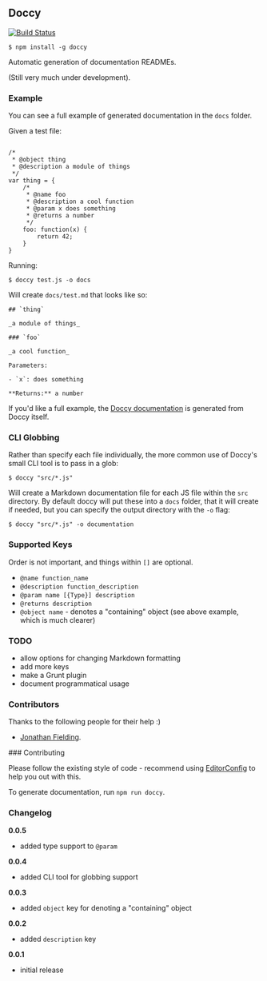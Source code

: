 ## Doccy

[![Build Status](https://travis-ci.org/jackfranklin/doccy.png)](https://travis-ci.org/jackfranklin/doccy)
```
$ npm install -g doccy
```

Automatic generation of documentation READMEs.

(Still very much under development).

### Example

You can see a full example of generated documentation in the `docs` folder.

Given a test file:

```

/*
 * @object thing
 * @description a module of things
 */
var thing = {
    /*
     * @name foo
     * @description a cool function
     * @param x does something
     * @returns a number
     */
    foo: function(x) {
        return 42;
    }
}
```

Running:

```
$ doccy test.js -o docs
```

Will create `docs/test.md` that looks like so:

```
## `thing`

_a module of things_

### `foo`

_a cool function_

Parameters:

- `x`: does something

**Returns:** a number
```

If you'd like a full example, the [Doccy documentation](https://github.com/jackfranklin/doccy/tree/master/docs) is generated from Doccy itself.

### CLI Globbing

Rather than specify each file individually, the more common use of Doccy's small CLI tool is to pass in a glob:

```
$ doccy "src/*.js"
```

Will create a Markdown documentation file for each JS file within the `src` directory. By default doccy will put these into a `docs` folder, that it will create if needed, but you can specify the output directory with the `-o` flag:

```
$ doccy "src/*.js" -o documentation
```

### Supported Keys

Order is not important, and things within `[]` are optional.

- `@name function_name`
- `@description function_description`
- `@param name [{Type}] description`
- `@returns description`
- `@object name` - denotes a "containing" object (see above example, which is much clearer)


### TODO

- allow options for changing Markdown formatting
- add more keys
- make a Grunt plugin
- document programmatical usage

### Contributors
Thanks to the following people for their help :)
- [Jonathan Fielding](http://twitter.com/jonathanfielding).

### Contributing

Please follow the existing style of code - recommend using [EditorConfig](http://editorconfig.org/) to help you out with this.

To generate documentation, run `npm run doccy`.

### Changelog

__0.0.5__
- added type support to `@param`

__0.0.4__
- added CLI tool for globbing support

__0.0.3__
- added `object` key for denoting a "containing" object

__0.0.2__
- added `description` key

__0.0.1__
- initial release

